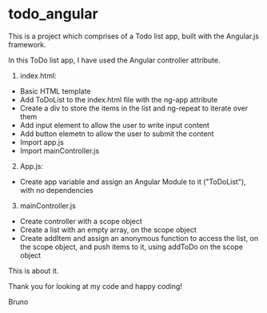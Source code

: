 # todo_angular
This is a project which comprises of a Todo list app, built with the Angular.js framework.

In this ToDo list app, I have used the Angular controller attribute.

1. index.html: 

- Basic HTML template
- Add ToDoList to the index.html file with the ng-app attribute
- Create a div to store the items in the list and ng-repeat to iterate over them
- Add input element to allow the user to write input content
- Add button elemetn to allow the user to submit the content
- Import app.js
- Import mainController.js

2. App.js:

- Create app variable and assign an Angular Module to it ("ToDoList"), with no dependencies

3. mainController.js

- Create controller with a scope object 
- Create a list with an empty array, on the scope object
- Create addItem and assign an anonymous function to access the list, on the scope object, and push items to it, using addToDo on the scope object

This is about it.

Thank you for looking at my code and happy coding!

Bruno 
